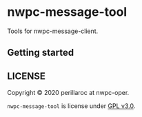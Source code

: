 # nwpc-message-tool

Tools for nwpc-message-client.

## Getting started



## LICENSE

Copyright &copy; 2020 perillaroc at nwpc-oper.

`nwpc-message-tool` is license under [GPL v3.0](./LICENSE.md).